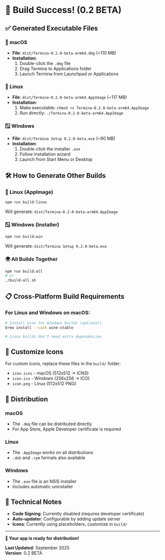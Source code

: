# 🎉 Build Success! (0.2 BETA)

## ✅ Generated Executable Files

### 📱 macOS
- **File**: `dist/Termina-0.2.0-beta-arm64.dmg` (~110 MB)
- **Installation**: 
  1. Double-click the `.dmg` file
  2. Drag Termina to Applications folder
  3. Launch Termina from Launchpad or Applications

### 🐧 Linux
- **File**: `dist/Termina-0.2.0-beta-arm64.AppImage` (~117 MB)
- **Installation**:
  1. Make executable: `chmod +x Termina-0.2.0-beta-arm64.AppImage`
  2. Run directly: `./Termina-0.2.0-beta-arm64.AppImage`

### 🪟 Windows
- **File**: `dist/Termina Setup 0.2.0-beta.exe` (~90 MB)
- **Installation**:
  1. Double-click the installer `.exe`
  2. Follow installation wizard
  3. Launch from Start Menu or Desktop

## 🛠️ How to Generate Other Builds

### 🐧 Linux (AppImage)
```bash
npm run build:linux
```
Will generate: `dist/Termina-0.2.0-beta-arm64.AppImage`

### 🪟 Windows (Installer)
```bash
npm run build:win
```
Will generate: `dist/Termina Setup 0.2.0-beta.exe`

### 🌍 All Builds Together
```bash
npm run build:all
# or
./build-all.sh
```

## 📋 Cross-Platform Build Requirements

### For Linux and Windows on macOS:
```bash
# Install wine for Windows builds (optional)
brew install --cask wine-stable

# Linux builds don't need extra dependencies
```

## 🎨 Customize Icons

For custom icons, replace these files in the `build/` folder:
- `icon.icns` - macOS (512x512 → ICNS)
- `icon.ico` - Windows (256x256 → ICO)  
- `icon.png` - Linux (512x512 PNG)

## 🚀 Distribution

### macOS
- The `.dmg` file can be distributed directly
- For App Store, Apple Developer certificate is required

### Linux
- The `.AppImage` works on all distributions
- `.deb` and `.rpm` formats also available

### Windows
- The `.exe` file is an NSIS installer
- Includes automatic uninstaller

## 🔧 Technical Notes

- **Code Signing**: Currently disabled (requires developer certificate)
- **Auto-updater**: Configurable by adding update server
- **Icons**: Currently using placeholders, customize in `build/`

---

**🎯 Your app is ready for distribution!**

**Last Updated**: September 2025  
**Version**: 0.2 BETA
